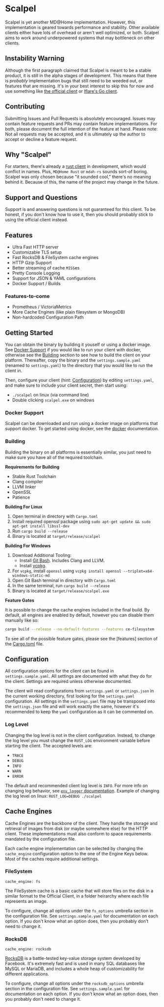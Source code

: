 # Scalpel

Scalpel is yet another MD@Home implementation. However, this implementation is geared towards
performance and stability. Other available clients either have lots of overhead or aren't well
optimized, or both. Scalpel aims to work around underpowered systems that may bottleneck on other
clients.

## Instability Warning

Although the first paragraph claimed that Scalpel is meant to be a stable product, it is still in
the alpha stages of development. This means that there is *probably* implementation bugs that still
need to be weeded out, or features that are missing. It's in your best interest to skip this for
now and use something like [the official client](https://gitlab.com/mangadex-pub/mangadex_at_home/-/tree/master/docker)
or [lflare's Go client](https://github.com/lflare/mdathome-golang).

## Contributing

Submitting Issues and Pull Requests is absolutely encouraged. Issues may contain feature requests
and PRs may contain feature implementations. For both, please document the full intention of the
feature at hand. Please note: Not all requests may be accepted, and it is ultimately up the author
to accept or decline a feature request.

## Why "Scalpel"

For starters, there's already a [rust client](https://github.com/edward-shen/mangadex-home-rs) in
development, which would conflict in names. Plus, `MD@Home Rust` or `mdah-rs` sounds sort-of boring.
Scalpel was only chosen because "it sounded cool," there's no meaning behind it. Because of this,
the name of the project may change in the future.

## Support and Questions

Support is and answering questions is not guaranteed for this client. To be honest, if you don't
know how to use it, then you should probably stick to using the official client instead.

## Features

- Ultra Fast HTTP server
- Customizable TLS setup
- Fast RocksDB & FileSystem cache engines
- HTTP Gzip Support
- Better streaming of cache `MISS`es
- Pretty Console Logging
- Support for JSON & YAML configurations
- Docker Support / Builds

### Features-to-come

- Prometheus / VictoriaMetrics
- More Cache Engines (like plain filesystem or MongoDB)
- Non-hardcoded Configuration Path

## Getting Started

You can obtain the binary by building it youself or using a docker image. See
[Docker Support](#docker-support) if you would like to run your client with docker, otherwise see
the [Building](#building) section to see how to build the client on your platform. Thereafter, copy
the binary and the `settings.sample.yaml` (renamed to `settings.yaml`) to the directory that you
would like to run the client in.

Then, configure your client (hint: [Configuration](#configuration)) by editing `settings.yaml`,
and make sure to include your client secret, then start using:

- `./scalpel` on linux (via command line)
- Double clicking `scalpel.exe` on windows

### Docker Support

Scalpel can be downloaded and run using a docker image on platforms that support docker. To get started
using docker, see the [docker](https://github.com/blockba5her/scalpel/tree/main/docker) documentation.

### Building

Building the binary on all platforms is essentially similar, you just need to make sure you have
all of the required toolchain.

**Requirements for Building**

- Stable Rust Toolchain
- Clang compiler
- LLVM linker
- OpenSSL
- Patience

**Building For Linux**

1. Open terminal in directory with `Cargo.toml`
2. Install required openssl package using `sudo apt-get update && sudo apt-get install libssl-dev`
2. Run `cargo build --release`
3. Binary is located at `target/release/scalpel`

**Building For Windows**

1. Download Additional Tooling:
    - Install [Git Bash](https://gitforwindows.org). Includes Clang and LLVM.
    - Install [vcpkg](https://docs.microsoft.com/en-us/cpp/build/install-vcpkg?view=msvc-160&tabs=windows).
2. For `vcpkg`, install `openssl` using `vcpkg install openssl --triplet=x64-windows-static-md`
3. Open Git Bash terminal in directory with `Cargo.toml`
4. In the same terminal, run `cargo build --release`
5. Binary is located at `target/release/scalpel.exe`

**Feature Gates**

It is possible to change the cache engines included in the final build. By default, all engines
are enabled by default, however you can disable them manually like so:

```bash
cargo build --release --no-default-features --features ce-filesystem
```

To see all of the possible feature gates, please see the \[features\] section of the
[Cargo.toml](https://github.com/blockba5her/scalpel/blob/main/Cargo.toml) file.

## Configuration

All configuration options for the client can be found in `settings.sample.yaml`. All settings are
documented with what they do for the client. Settings are required unless otherwise documented.

The client will read configurations from `settings.yaml` or `settings.json` in the current working
directory, first looking for the `settings.yaml` configuration. All settings in the `settings.yaml`
file may be transposed into the `settings.json` file and will work exactly the same, however it's
recommended to keep the `yaml` configuration as it can be commented on.

### Log Level

Changing the log level is not in the client configuration. Instead, to change the log level you must
change the `RUST_LOG` environment variable before starting the client. The accepted levels are:

- `TRACE`
- `DEBUG`
- `INFO`
- `WARN`
- `ERROR`

The default and recommended client log level is `INFO`. For more info on changing log behavior, see
[`env_logger` documentation](https://docs.rs/env_logger/0.8.3/env_logger/index.html). Example of
changing the log level on linux: `RUST_LOG=DEBUG ./scalpel`

## Cache Engines

Cache Engines are the backbone of the client. They handle the storage and retrieval of images from
disk (or maybe somewhere else) for the HTTP client. These implementations must also conform to space
requirements mandated by the configuration file.

Each cache engine implementation can be selected by changing the `cache_engine` configuration option
to the one of the Engine Keys below. Most of the caches require additional settings.

### FileSystem

`cache_engine: fs`

The FileSystem cache is a basic cache that will store files on the disk in a similar format to the
Official Client, in a folder heirarchy where each file represents an image.

To configure, change all options under the `fs_options` umbrella section in the configuration file.
See `settings.sample.yaml` for documentation on each option. If you don't know what an option does,
then you probably don't need to change it.

### RocksDB

`cache_engine: rocksdb`

[RocksDB](https://rocksdb.org/) is a battle-tested key-value storage system developed by Facebook.
It's extremely fast and is used in many SQL databases like MySQL or MariaDB, and includes a whole
heap of customizability for different applications.

To configure, change all options under the `rocksdb_options` umbrella section in the configuration
file. See `settings.sample.yaml` for documentation on each option. If you don't know what an option
does, then you probably don't need to change it.
